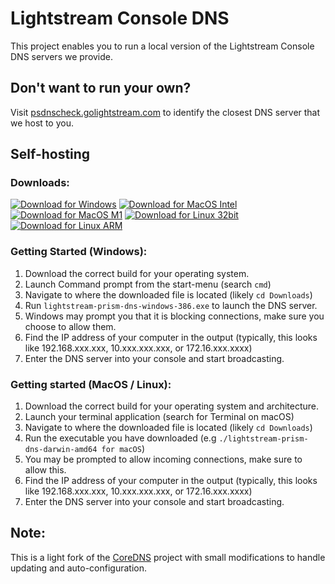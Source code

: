 # Lightstream Console DNS
This project enables you to run a local version of the Lightstream Console DNS servers we provide.

## Don't want to run your own?
Visit [psdnscheck.golightstream.com](https://psdnscheck.golightstream.com/) to identify the closest DNS server that we host to you.


## Self-hosting
### **Downloads**:

[![Download for Windows](https://img.shields.io/badge/Windows-32bit-blue)](https://google.com)
[![Download for MacOS Intel](https://img.shields.io/badge/Mac-Intel-orange)](https://google.com)
[![Download for MacOS M1](https://img.shields.io/badge/Mac-M1-orange)](https://google.com)
[![Download for Linux 32bit](https://img.shields.io/badge/Linux-32bit-red)](https://google.com)
[![Download for Linux ARM](https://img.shields.io/badge/Linux-ARM-red)](https://google.com)


### **Getting Started (Windows)**:
1. Download the correct build for your operating system.
2. Launch Command prompt from the start-menu (search `cmd`)
3. Navigate to where the downloaded file is located (likely `cd Downloads`)
4. Run `lightstream-prism-dns-windows-386.exe` to launch the DNS server.
5. Windows may prompt you that it is blocking connections, make sure you choose to allow them.
6. Find the IP address of your computer in the output (typically, this looks like 192.168.xxx.xxx, 10.xxx.xxx.xxx, or 172.16.xxx.xxxx)
7. Enter the DNS server into your console and start broadcasting.

### **Getting started (MacOS / Linux)**:
1. Download the correct build for your operating system and architecture.
2. Launch your terminal application (search for Terminal on macOS)
3. Navigate to where the downloaded file is located (likely `cd Downloads`)
4. Run the executable you have downloaded (e.g `./lightstream-prism-dns-darwin-amd64 for macOS`)
5. You may be prompted to allow incoming connections, make sure to allow this.
6. Find the IP address of your computer in the output (typically, this looks like 192.168.xxx.xxx, 10.xxx.xxx.xxx, or 172.16.xxx.xxxx)
7. Enter the DNS server into your console and start broadcasting.

## Note:
This is a light fork of the [CoreDNS](https://coredns.io) project with small modifications to handle updating and auto-configuration.
